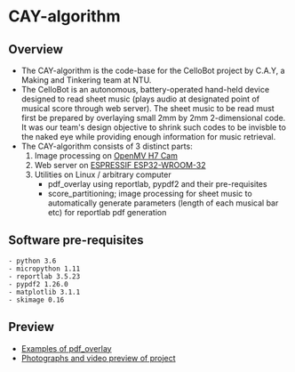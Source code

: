 # CAY-algorithm

## Overview
- The CAY-algorithm is the code-base for the CelloBot project by C.A.Y, a Making and Tinkering team at NTU.
- The CelloBot is an autonomous, battery-operated hand-held device designed to read sheet music (plays audio at designated point of musical score through web server).  The sheet music to be read must first be prepared by overlaying small 2mm by 2mm 2-dimensional code. It was our team's design objective to shrink such codes to be invisble to the naked eye while providing enough information for music retrieval. 
- The CAY-algorithm consists of 3 distinct parts:
	1. Image processing on [OpenMV H7 Cam](https://openmv.io/products/openmv-cam-h7)
	2. Web server on [ESPRESSIF ESP32-WROOM-32](https://www.espressif.com/sites/default/files/documentation/esp32-wroom-32_datasheet_en.pdf)
	3. Utilities on Linux / arbitrary computer
		- pdf_overlay using reportlab, pypdf2 and their pre-requisites
		- score_partitioning; image processing for sheet music to automatically generate parameters (length of each musical bar etc) for reportlab pdf generation

## Software pre-requisites
	- python 3.6
	- micropython 1.11
	- reportlab 3.5.23
	- pypdf2 1.26.0
	- matplotlib 3.1.1
	- skimage 0.16

## Preview
- [Examples of pdf_overlay](https://drive.google.com/drive/folders/1cXX94R2EeneKhxFYtUc7u1llCFjh33oz?usp=sharing)
- [Photographs and video preview of project](https://drive.google.com/drive/folders/18UC4WWGArXsDx5-VeH6pRos0mPA1scMM?usp=sharing)

